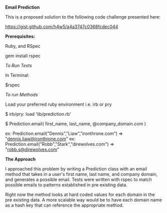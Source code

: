 **Email Prediction**

This is a proposed solution to the following code challenge presented here:

https://gist.github.com/h4w5/a4a3747c0368fcdec044


**Prerequisites:**

Ruby, and RSpec

gem install rspec

*To Run Tests*

In Terminal:

$rspec

*To run Methods*

Load your preferred ruby environment i.e. irb or pry

$ irb/pry: load 'lib/prediction.rb'

$ Prediction.email( first_name, last_name, @company_domain.com )

ex: Prediction.email("Dennis","Liaw","ironthrone.com")
  => "dennis.liaw@ironthrone.com"
ex: Prediction.email("Robb","Stark","direwolves.com")
  => "robb.s@direwolves.com"

**The Approach**

I approached this problem by writing a Prediction class with an email method that takes in a user's first name, last name, and company domain, and generates a possible email. Tests were written with rspec to match possible emails to patterns established in pre existing data.

Right now the method looks at hard coded values for each domain in the pre existing data. A more scalable way would be to have each domain name as a hash key that can reference the appropriate method.


